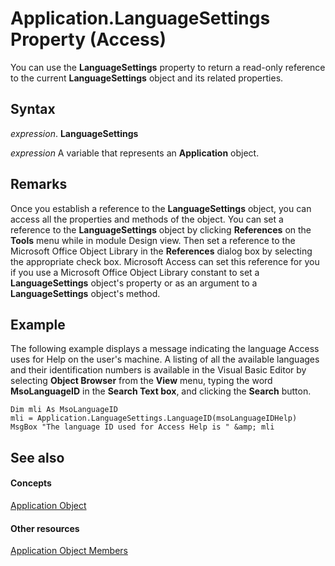
# Application.LanguageSettings Property (Access)

You can use the  **LanguageSettings** property to return a read-only reference to the current **LanguageSettings** object and its related properties.


## Syntax

 _expression_. **LanguageSettings**

 _expression_ A variable that represents an **Application** object.


## Remarks

Once you establish a reference to the  **LanguageSettings** object, you can access all the properties and methods of the object. You can set a reference to the **LanguageSettings** object by clicking **References** on the **Tools** menu while in module Design view. Then set a reference to the Microsoft Office Object Library in the **References** dialog box by selecting the appropriate check box. Microsoft Access can set this reference for you if you use a Microsoft Office Object Library constant to set a **LanguageSettings** object's property or as an argument to a **LanguageSettings** object's method.


## Example

The following example displays a message indicating the language Access uses for Help on the user's machine. A listing of all the available languages and their identification numbers is available in the Visual Basic Editor by selecting  **Object Browser** from the **View** menu, typing the word **MsoLanguageID** in the **Search Text box**, and clicking the **Search** button.


```
Dim mli As MsoLanguageID 
mli = Application.LanguageSettings.LanguageID(msoLanguageIDHelp) 
MsgBox "The language ID used for Access Help is " &amp; mli
```


## See also


#### Concepts


[Application Object](aefb0713-97e6-e2c7-e530-8fd2e1316a55.md)
#### Other resources


[Application Object Members](3ab5276c-d52a-72a9-244c-ec92ead48811.md)